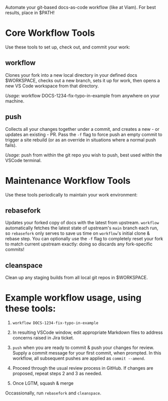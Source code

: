 Automate your git-based docs-as-code workflow (like at Viam). For best results, place in $PATH!

# Core Workflow Tools
Use these tools to set up, check out, and commit your work:

## workflow
Clones your fork into a new local directory in your defined docs $WORKSPACE, checks out a new branch, sets it up for work, then opens a new VS Code workspace from that directory.

_Usage:_ workflow DOCS-1234-fix-typo-in-example from anywhere on your machine.

## push
Collects all your changes together under a commit, and creates a new - or updates an existing - PR. Pass the `-f` flag to force push an empty commit to trigger a site rebuild (or as an override in situations where a normal push fails).

_Usage:_ push from within the git repo you wish to push, best used within the VSCode terminal.

# Maintenance Workflow Tools
Use these tools periodically to maintain your work environment:

## rebasefork
Updates your forked copy of docs with the latest from upstream. `workflow` automatically fetches the latest state of upstream's `main` branch each run, so `rebasefork` only serves to save us time on `workflow`'s initial clone & rebase step. You can optionally use the `-f` flag to completely reset your fork to match current upstream exactly: doing so discards any fork-specific commits!

## cleanspace
Clean up any staging builds from all local git repos in $WORKSPACE.

# Example workflow usage, using these tools:

1. `workflow DOCS-1234-fix-typo-in-example`

1. In resulting VSCode window, edit appropriate Markdown files to address concerns raised in Jira ticket.

1. `push` when you are ready to commit & push your changes for review. Supply a commit message for your first commit, when prompted. In this workflow, all subsequent pushes are applied as `commit --amend`.

1. Proceed through the usual review process in GitHub. If changes are proposed, repeat steps 2 and 3 as needed.

1. Once LGTM, squash & merge

Occassionally, run `rebasefork` and `cleanspace`.
